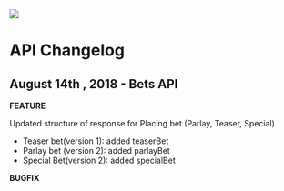 
<img _ngcontent-c2="" src="https://avatars2.githubusercontent.com/u/31601407?s=70&amp;u=f3c6e1cfc8a26665e4a4df6d8da4a7ee527aeceb&amp;v=4" style="background-color: transparent;"> 

                   
 #  **API Changelog**

## August 14th , 2018 - Bets API 


<b>FEATURE</b>

Updated structure of response for Placing bet (Parlay, Teaser, Special)
<ul>
  <li>Teaser bet(version 1): added teaserBet</li>
  <li>Parlay bet (version 2): added parlayBet</li>
  <li>Special Bet(version 2): added specialBet</li>
</ul>
<b>BUGFIX</b>
  
